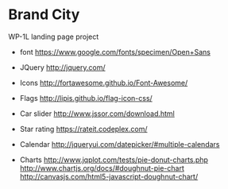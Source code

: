 # Brand City
WP-1L landing page project

* font
    https://www.google.com/fonts/specimen/Open+Sans

* JQuery
    http://jquery.com/

* Icons
    http://fortawesome.github.io/Font-Awesome/

* Flags
    http://lipis.github.io/flag-icon-css/

* Car slider
    http://www.jssor.com/download.html

* Star rating
    https://rateit.codeplex.com/

* Calendar
    http://jqueryui.com/datepicker/#multiple-calendars
    
* Charts
    http://www.jqplot.com/tests/pie-donut-charts.php
    http://www.chartjs.org/docs/#doughnut-pie-chart
    http://canvasjs.com/html5-javascript-doughnut-chart/
    

